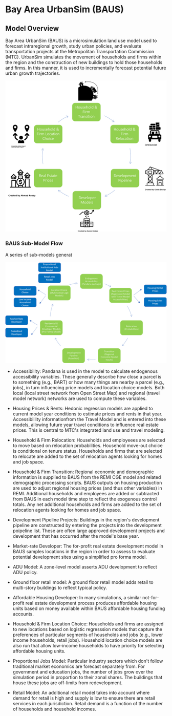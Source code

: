 # Bay Area UrbanSim (BAUS)

## Model Overview

Bay Area UrbanSim (BAUS) is a microsimulation land use model used to forecast intraregional growth, study urban policies, and evaluate transportation projects at the Metropolitan Transportation Commission (MTC). UrbanSim simulates the movement of households and firms within the region and the construction of new buildings to hold those households and firms. In this manner, it is used to incrementally forecast potential future urban growth trajectories. 

![Core Models](Core-Models.png)

### BAUS Sub-Model Flow

A series of sub-models generat

![Alt text](BAUS-Models.png)

* Accessibility: Pandana is used in the model to calculate endogenous accessibility variables. These generally describe how close a parcel is to something (e.g., BART) or how many things are nearby a parcel (e.g., jobs), in turn influencing price models and location choice models. Both local (local street network from Open Street Map) and regional (travel model network) networks are used to compute these variables.

* Housing Prices & Rents: Hedonic regression models are applied to current model year conditions to estimate prices and rents in that year. Accessibillity informationfrom the Travel Model and is entered into these models, allowing future year travel conditions to influence real estate prices. This is central to MTC's integrated land use and travel modeling.

* Household & Firm Relocation: Households and employeees are selected to move based on relocation probabilities. Household move-out choice is conditional on tenure status. Households and firms that are selected to relocate are added to the set of relocation agents looking for homes and job space. 

* Household & Firm Transition: Regional economic and demographic information is supplied to BAUS from the REMI CGE model and related demographic processing scripts. BAUS outputs on housing production are used to adjust regional housing prices (and thus other variables) in REMI. Additional households and employees are added or subtracted from BAUS in each model time step to reflect the exogenous control totals. Any net additional households and firms are added to the set of relocation agents looking for homes and job space. 

* Development Pipeline Projects: Buildings in the region's development pipeline are constructed by entering the projects into the development poipeline list. These are often large approved development projects and development that has occurred after the model's base year. 

* Market-rate Developer: The for-profit real estate development model in BAUS samples locations in the region in order to assess to evaluate potential development sites using a simplified pro forma model.

* ADU Model: A zone-level model asserts ADU development to reflect ADU policy.

* Ground floor retail model: A ground floor retail model adds retail to multi-story buildings to reflect typical policy.

* Affordable Housing Developer: In many simulations, a similar not-for-profit real estate development process produces affordable housing units based on money available within BAUS affordable housing funding accounts.

* Household & Firm Location Choice: Households and firms are assigned to new locations based on logistic regresssion models that capture the preferences of particular segments of households and jobs (e.g., lower income households, retail jobs). Household location choice models are also run that allow low-income households to have priority for selecting affordable housing units. 

* Proportional Jobs Model: Particular industry sectors which don't follow traditional market economics are forecast separately from. For government and education jobs, the number of jobs grow over the simulation period in proportion to their zonal shares. The buildings that house these jobs are off-limits from redevelopment.

* Retail Model: An additional retail model takes into account where demand for retail is high and supply is low to ensure there are retail services in each jurisdiction. Retail demand is a function of the number of households and household incomes.